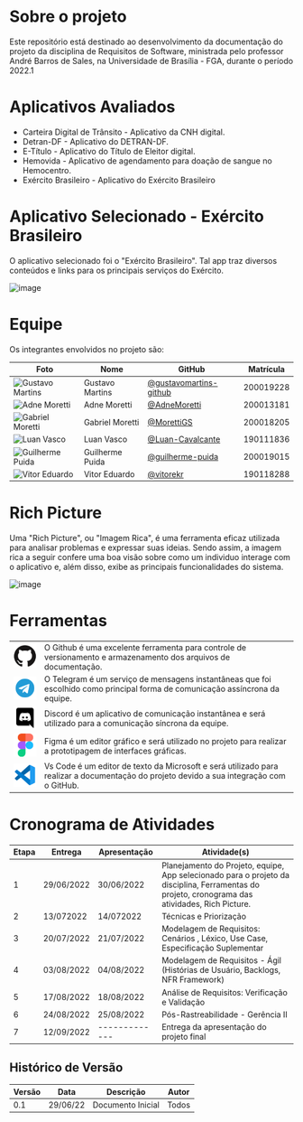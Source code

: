 # Sobre o projeto

Este repositório está destinado ao desenvolvimento da documentação do projeto da disciplina de Requisitos de Software, ministrada pelo professor André Barros de Sales, na Universidade de Brasília - FGA, durante o período 2022.1

# Aplicativos Avaliados

* Carteira Digital de Trânsito - Aplicativo da CNH digital.
* Detran-DF - Aplicativo do DETRAN-DF.
* E-Título - Aplicativo do Título de Eleitor digital.
* Hemovida - Aplicativo de agendamento para doação de sangue no Hemocentro.
* Exército Brasileiro - Aplicativo do Exército Brasileiro

# Aplicativo Selecionado - Exército Brasileiro

O aplicativo selecionado foi o "Exército Brasileiro". Tal app traz diversos conteúdos e links para os principais serviços do Exército.

![image](https://user-images.githubusercontent.com/72039007/176435212-84167340-fa0f-41c9-8ea9-c608055ec031.png)

# Equipe

Os integrantes envolvidos no projeto são:

 Foto | Nome | GitHub | Matrícula |
 ---- | ---- | ------ | -------- |
<img src="https://github.com/gustavomartins-github.png" alt="Gustavo Martins" width="100">           | Gustavo Martins | [@gustavomartins-github](https://github.com/gustavomartins-github) | 200019228 |
<img src="https://github.com/AdneMoretti.png" alt="Adne Moretti" width="100">    | Adne Moretti  | [@AdneMoretti](https://github.com/AdneMoretti) | 200013181 |
<img src="https://github.com/MorettiGS.png" alt="Gabriel Moretti" width="100">        | Gabriel Moretti | [@MorettiGS](https://github.com/MorettiGS) | 200018205 |
<img src="https://github.com/Luan-Cavalcante.png" alt="Luan Vasco" width="100">              | Luan Vasco | [@Luan-Cavalcante](https://github.com/Luan-Cavalcante) | 190111836 |
<img src="https://github.com/guilherme-puida.png" alt="Guilherme Puida" width="100">   | Guilherme Puida | [@guilherme-puida](https://github.com/guilherme-puida) | 200019015 |
<img src="https://github.com/vitorekr.png" alt="Vitor Eduardo" width="100">   | Vitor Eduardo | [@vitorekr](https://github.com/vitorekr) | 190118288 |


# Rich Picture

Uma "Rich Picture", ou "Imagem Rica", é uma ferramenta eficaz utilizada para analisar problemas e expressar suas ideias. Sendo assim, a imagem rica a seguir confere uma boa visão sobre como um individuo interage com o aplicativo e, além disso, exibe as principais funcionalidades do sistema.

![image](https://user-images.githubusercontent.com/72039007/176474568-a941fb62-d016-48c6-9d01-ed9feaa088dd.png)
# Ferramentas
|     |     | 
| :-: | :- |
| <img src="https://raw.githubusercontent.com/devicons/devicon/master/icons/github/github-original.svg" width="100"> | O Github é uma excelente ferramenta para controle de versionamento e armazenamento dos arquivos de documentação. |
| <img src="./assets/imagens/telegram.png" width="100"> | O Telegram é um serviço de mensagens instantâneas que foi escolhido como principal forma de comunicação assíncrona da equipe. |
| <img src="./assets/imagens/discord.svg" width="100"> | Discord é um aplicativo de comunicação instantânea e será utilizado para a comunicação síncrona da equipe. |
| <img src="./assets/imagens/figma.svg" width="100"> | Figma é um editor gráfico e será utilizado no projeto para realizar a prototipagem de interfaces gráficas. |
| <img src="./assets/imagens/vscode.svg" width="100"> | Vs Code é um editor de texto da Microsoft e será utilizado para realizar a documentação do projeto devido a sua integração com o GitHub. |

# Cronograma de Atividades

Etapa | Entrega | Apresentação | Atividade(s) |
----- | ------- | ---------- | ----------
1 | 29/06/2022  | 30/06/2022 | Planejamento do Projeto, equipe, App selecionado para o projeto da disciplina, Ferramentas do projeto, cronograma das atividades, Rich Picture.
2 | 13/072022 | 14/072022 | Técnicas e Priorização
3 | 20/07/2022 | 21/07/2022 | Modelagem de Requisitos: Cenários , Léxico, Use Case, Especificação Suplementar
4 | 03/08/2022 | 04/08/2022  | Modelagem de Requisitos - Ágil (Histórias de Usuário, Backlogs, NFR Framework)
5 | 17/08/2022 | 18/08/2022 | Análise de Requisitos: Verificação e Validação
6 | 24/08/2022 | 25/08/2022 | Pós-Rastreabilidade - Gerência II
7 | 12/09/2022 | ------------- | Entrega da apresentação do projeto final

## Histórico de Versão

| Versão | Data | Descrição | Autor |
|--------|------|-----------|-------|
| 0.1 | 29/06/22 | Documento Inicial | Todos |
